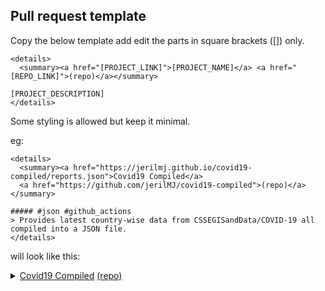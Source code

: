 ## Pull request template

Copy the below template add edit the parts in square brackets ([]) only.

```
<details>
  <summary><a href="[PROJECT_LINK]">[PROJECT_NAME]</a> <a href="[REPO_LINK]">(repo)</a></summary>
  
[PROJECT_DESCRIPTION]
</details>
```

Some styling is allowed but keep it minimal.

eg:

```
<details>
  <summary><a href="https://jerilmj.github.io/covid19-compiled/reports.json">Covid19 Compiled</a> 
  <a href="https://github.com/jerilMJ/covid19-compiled">(repo)</a></summary>

##### #json #github_actions
> Provides latest country-wise data from CSSEGISandData/COVID-19 all compiled into a JSON file. 
</details>
```
will look like this:
<details>
  <summary><a href="https://jerilmj.github.io/covid19-compiled/reports.json">Covid19 Compiled</a> 
  <a href="https://github.com/jerilMJ/covid19-compiled">(repo)</a></summary>

##### #json #github_actions
> Provides latest country-wise data from CSSEGISandData/COVID-19 all compiled into a JSON file. 
</details>
